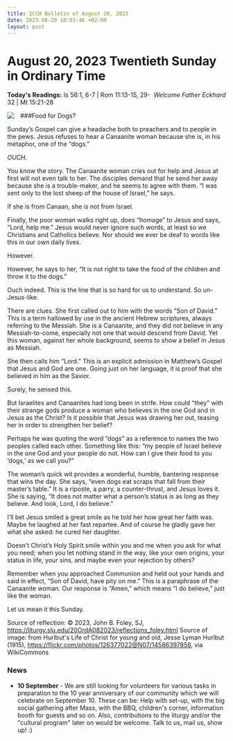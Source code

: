 ```yaml
---
title: ICCH Bulletin of August 20, 2023
date: 2023-08-20 10:03:46 +02:00
layout: post
---
```


# August 20, 2023 Twentieth Sunday in Ordinary Time 
<span style="float: right"><em>Welcome Father Eckhard</em></span>
**Today's Readings:** Is 56:1, 6-7 | Rom 11:13-15, 29-32 | Mt 15:21-28


<img style="float: left; margin-right: 1em;" src="https://upload.wikimedia.org/wikipedia/commons/2/2f/Hurlbut%27s_Life_of_Christ_for_young_and_old_%281915%29_%2814586397858%29.jpg">

###Food for Dogs?

Sunday’s Gospel can give a headache both to preachers and to people in the pews. Jesus refuses to hear a Canaanite woman because she is, in his metaphor, one of the “dogs.”

*OUCH.*

You know the story. The Canaanite woman cries out for help and Jesus at first will not even talk to her. The disciples demand that he send her away because she is a trouble-maker, and he seems to agree with them. “I was sent only to the lost sheep of the house of Israel,” he says.

If she is from Canaan, she is not from Israel.

 Finally, the poor woman walks right up, does “homage” to Jesus and says, “Lord, help me.” Jesus would never ignore such words, at least so we Christians and Catholics believe. Nor should we ever be deaf to words like this in our own daily lives.

However.

However, he says to her, “It is not right to take the food of the children and throw it to the dogs.”

Ouch indeed. This is the line that is so hard for us to understand. So un-Jesus-like.

There are clues. She first called out to him with the words “Son of David.” This is a term hallowed by use in the ancient Hebrew scriptures, always referring to the Messiah. She is a Canaanite, and they did not believe in any Messiah-to-come, especially not one that would descend from David. Yet this woman, against her whole background, seems to show a belief in Jesus as Messiah.

She then calls him “Lord.” This is an explicit admission in Matthew’s Gospel that Jesus and God are one. Going just on her language, it is proof that she believed in him as the Savior.

Surely, he sensed this.

But Israelites and Canaanites had long been in strife. How could “they” with their strange gods produce a woman who believes in the one God and in Jesus as the Christ? Is it possible that Jesus was drawing her out, teasing her in order to strengthen her belief?

Perhaps he was quoting the word “dogs” as a reference to names the two peoples called each other. Something like this: “my people of Israel believe in the one God and your people do not. How can I give their food to you ‘dogs,’ as we call you?”

The woman’s quick wit provides a wonderful, humble, bantering response that wins the day. She says, “even dogs eat scraps that fall from their master’s table.” It is a riposte, a parry, a counter-thrust, and Jesus loves it. She is saying, “It does not matter what a person’s status is as long as they believe. And look, Lord, I do believe.”

I’ll bet Jesus smiled a great smile as he told her how great her faith was. Maybe he laughed at her fast repartee. And of course he gladly gave her what she asked: he cured her daughter.

Doesn’t Christ’s Holy Spirit smile within you and me when you ask for what you need; when you let nothing stand in the way, like your own origins, your status in life, your sins, and maybe even your rejection by others?

Remember when you approached Communion and held out your hands and said in effect, “Son of David, have pity on me.” This is a paraphrase of the Canaanite woman. Our response is “Amen,” which means “I do believe,” just like the woman.

Let us mean it this Sunday.

Source of reflection: © 2023, John B. Foley, SJ, https://liturgy.slu.edu/20OrdA082023/reflections_foley.html
Source of image: from Hurlbut's Life of Christ for young and old, Jesse Lyman Hurlbut (1915), https://flickr.com/photos/126377022@N07/14586397858, via WikiCommons

### News 

* **10 September** - We are still looking for volunteers for various tasks in preparation to the 10 year anniversary of our community which we will celebrate on September 10. These can be: Help with set-up, with the big social gathering after Mass, with the BBQ, children's corner, information booth for guests and so on. Also, contributions to the liturgy and/or the "cultural program" later on would be welcome. Talk to us, mail us, show up! :)
